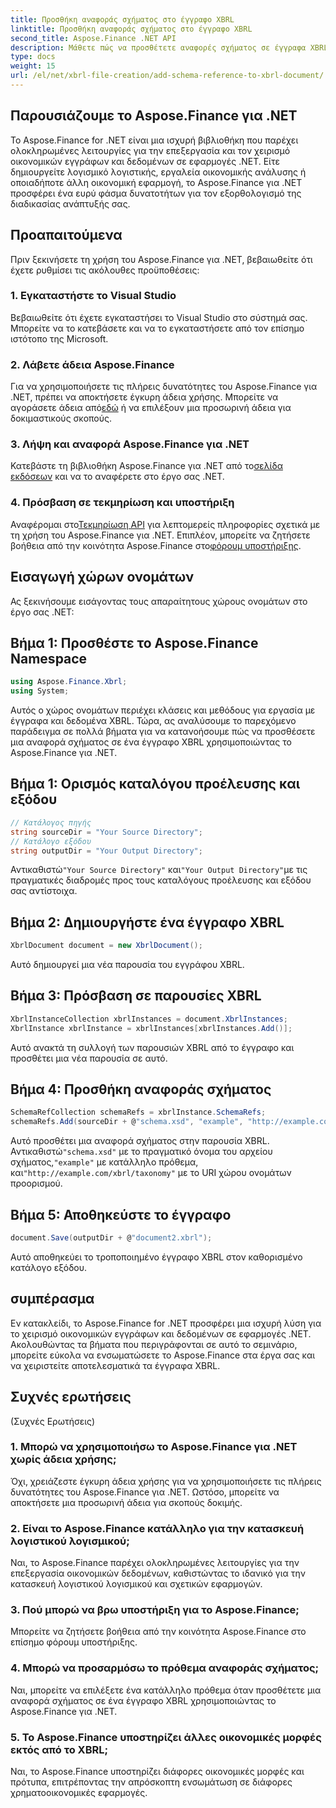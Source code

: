 ```yaml
---
title: Προσθήκη αναφοράς σχήματος στο έγγραφο XBRL
linktitle: Προσθήκη αναφοράς σχήματος στο έγγραφο XBRL
second_title: Aspose.Finance .NET API
description: Μάθετε πώς να προσθέτετε αναφορές σχήματος σε έγγραφα XBRL χρησιμοποιώντας το Aspose.Finance για .NET. Βελτιώστε την επεξεργασία των οικονομικών σας δεδομένων σήμερα!
type: docs
weight: 15
url: /el/net/xbrl-file-creation/add-schema-reference-to-xbrl-document/
---
```

## Παρουσιάζουμε το Aspose.Finance για .NET
Το Aspose.Finance for .NET είναι μια ισχυρή βιβλιοθήκη που παρέχει ολοκληρωμένες λειτουργίες για την επεξεργασία και τον χειρισμό οικονομικών εγγράφων και δεδομένων σε εφαρμογές .NET. Είτε δημιουργείτε λογισμικό λογιστικής, εργαλεία οικονομικής ανάλυσης ή οποιαδήποτε άλλη οικονομική εφαρμογή, το Aspose.Finance για .NET προσφέρει ένα ευρύ φάσμα δυνατοτήτων για τον εξορθολογισμό της διαδικασίας ανάπτυξής σας.
## Προαπαιτούμενα
Πριν ξεκινήσετε τη χρήση του Aspose.Finance για .NET, βεβαιωθείτε ότι έχετε ρυθμίσει τις ακόλουθες προϋποθέσεις:
### 1. Εγκαταστήστε το Visual Studio
Βεβαιωθείτε ότι έχετε εγκαταστήσει το Visual Studio στο σύστημά σας. Μπορείτε να το κατεβάσετε και να το εγκαταστήσετε από τον επίσημο ιστότοπο της Microsoft.
### 2. Λάβετε άδεια Aspose.Finance
Για να χρησιμοποιήσετε τις πλήρεις δυνατότητες του Aspose.Finance για .NET, πρέπει να αποκτήσετε έγκυρη άδεια χρήσης. Μπορείτε να αγοράσετε άδεια από[εδώ](https://purchase.aspose.com/buy) ή να επιλέξουν μια προσωρινή άδεια για δοκιμαστικούς σκοπούς.
### 3. Λήψη και αναφορά Aspose.Finance για .NET
 Κατεβάστε τη βιβλιοθήκη Aspose.Finance για .NET από το[σελίδα εκδόσεων](https://releases.aspose.com/finance/net/) και να το αναφέρετε στο έργο σας .NET.
### 4. Πρόσβαση σε τεκμηρίωση και υποστήριξη
 Αναφέρομαι στο[Τεκμηρίωση API](https://reference.aspose.com/finance/net/) για λεπτομερείς πληροφορίες σχετικά με τη χρήση του Aspose.Finance για .NET. Επιπλέον, μπορείτε να ζητήσετε βοήθεια από την κοινότητα Aspose.Finance στο[φόρουμ υποστήριξης](https://forum.aspose.com/c/finance/43).
## Εισαγωγή χώρων ονομάτων
Ας ξεκινήσουμε εισάγοντας τους απαραίτητους χώρους ονομάτων στο έργο σας .NET:
## Βήμα 1: Προσθέστε το Aspose.Finance Namespace
```csharp
using Aspose.Finance.Xbrl;
using System;
```
Αυτός ο χώρος ονομάτων περιέχει κλάσεις και μεθόδους για εργασία με έγγραφα και δεδομένα XBRL.
Τώρα, ας αναλύσουμε το παρεχόμενο παράδειγμα σε πολλά βήματα για να κατανοήσουμε πώς να προσθέσετε μια αναφορά σχήματος σε ένα έγγραφο XBRL χρησιμοποιώντας το Aspose.Finance για .NET.
## Βήμα 1: Ορισμός καταλόγου προέλευσης και εξόδου
```csharp
// Κατάλογος πηγής
string sourceDir = "Your Source Directory";
// Κατάλογο εξόδου
string outputDir = "Your Output Directory";
```
 Αντικαθιστώ`"Your Source Directory"` και`"Your Output Directory"`με τις πραγματικές διαδρομές προς τους καταλόγους προέλευσης και εξόδου σας αντίστοιχα.
## Βήμα 2: Δημιουργήστε ένα έγγραφο XBRL
```csharp
XbrlDocument document = new XbrlDocument();
```
Αυτό δημιουργεί μια νέα παρουσία του εγγράφου XBRL.
## Βήμα 3: Πρόσβαση σε παρουσίες XBRL
```csharp
XbrlInstanceCollection xbrlInstances = document.XbrlInstances;
XbrlInstance xbrlInstance = xbrlInstances[xbrlInstances.Add()];
```
Αυτό ανακτά τη συλλογή των παρουσιών XBRL από το έγγραφο και προσθέτει μια νέα παρουσία σε αυτό.
## Βήμα 4: Προσθήκη αναφοράς σχήματος
```csharp
SchemaRefCollection schemaRefs = xbrlInstance.SchemaRefs;
schemaRefs.Add(sourceDir + @"schema.xsd", "example", "http://example.com/xbrl/taxonomy");
```
 Αυτό προσθέτει μια αναφορά σχήματος στην παρουσία XBRL. Αντικαθιστώ`"schema.xsd"` με το πραγματικό όνομα του αρχείου σχήματος,`"example"` με κατάλληλο πρόθεμα, και`"http://example.com/xbrl/taxonomy"` με το URI χώρου ονομάτων προορισμού.
## Βήμα 5: Αποθηκεύστε το έγγραφο
```csharp
document.Save(outputDir + @"document2.xbrl");
```
Αυτό αποθηκεύει το τροποποιημένο έγγραφο XBRL στον καθορισμένο κατάλογο εξόδου.
## συμπέρασμα
Εν κατακλείδι, το Aspose.Finance for .NET προσφέρει μια ισχυρή λύση για το χειρισμό οικονομικών εγγράφων και δεδομένων σε εφαρμογές .NET. Ακολουθώντας τα βήματα που περιγράφονται σε αυτό το σεμινάριο, μπορείτε εύκολα να ενσωματώσετε το Aspose.Finance στα έργα σας και να χειριστείτε αποτελεσματικά τα έγγραφα XBRL.
## Συχνές ερωτήσεις
 (Συχνές Ερωτήσεις)
### 1. Μπορώ να χρησιμοποιήσω το Aspose.Finance για .NET χωρίς άδεια χρήσης;
Όχι, χρειάζεστε έγκυρη άδεια χρήσης για να χρησιμοποιήσετε τις πλήρεις δυνατότητες του Aspose.Finance για .NET. Ωστόσο, μπορείτε να αποκτήσετε μια προσωρινή άδεια για σκοπούς δοκιμής.
### 2. Είναι το Aspose.Finance κατάλληλο για την κατασκευή λογιστικού λογισμικού;
Ναι, το Aspose.Finance παρέχει ολοκληρωμένες λειτουργίες για την επεξεργασία οικονομικών δεδομένων, καθιστώντας το ιδανικό για την κατασκευή λογιστικού λογισμικού και σχετικών εφαρμογών.
### 3. Πού μπορώ να βρω υποστήριξη για το Aspose.Finance;
Μπορείτε να ζητήσετε βοήθεια από την κοινότητα Aspose.Finance στο επίσημο φόρουμ υποστήριξης.
### 4. Μπορώ να προσαρμόσω το πρόθεμα αναφοράς σχήματος;
Ναι, μπορείτε να επιλέξετε ένα κατάλληλο πρόθεμα όταν προσθέτετε μια αναφορά σχήματος σε ένα έγγραφο XBRL χρησιμοποιώντας το Aspose.Finance για .NET.
### 5. Το Aspose.Finance υποστηρίζει άλλες οικονομικές μορφές εκτός από το XBRL;
Ναι, το Aspose.Finance υποστηρίζει διάφορες οικονομικές μορφές και πρότυπα, επιτρέποντας την απρόσκοπτη ενσωμάτωση σε διάφορες χρηματοοικονομικές εφαρμογές.